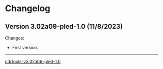 # Changelog

## Version 3.02a09-pled-1.0 (11/8/2023)

Changes:

*   First version.

--------

[cdrtools-v3.02a09-pled-1.0](https://github.com/alex-free/cdrtools-pled/releases/download/v1.0/cdrtools-v3.02a09-pled-1.0-x86_64.zip)
